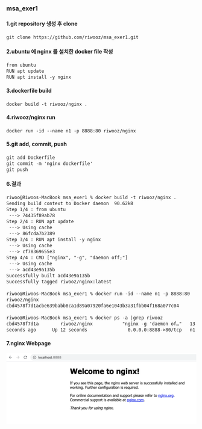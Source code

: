 ### msa_exer1

#### 1.git repository 생성 후 clone
```
git clone https://github.com/riwooz/msa_exer1.git
```

#### 2.ubuntu 에 nginx 를 설치한 docker file 작성

```
from ubuntu
RUN apt update
RUN apt install -y nginx
```

#### 3.dockerfile build
```
docker build -t riwooz/nginx .
```

#### 4.riwooz/nginx run
```
docker run -id --name n1 -p 8888:80 riwooz/nginx

```

#### 5.git add, commit, push
```
git add Dockerfile
git commit -m 'nginx dockerfile'
git push
```

#### 6.결과
```
riwoo@Riwoos-MacBook msa_exer1 % docker build -t riwooz/nginx .
Sending build context to Docker daemon  90.62kB
Step 1/4 : from ubuntu
 ---> 74435f89ab78
Step 2/4 : RUN apt update
 ---> Using cache
 ---> 86fcda7b2389
Step 3/4 : RUN apt install -y nginx
 ---> Using cache
 ---> cf78369655e3
Step 4/4 : CMD ["nginx", "-g", "daemon off;"]
 ---> Using cache
 ---> acd43e9a135b
Successfully built acd43e9a135b
Successfully tagged riwooz/nginx:latest

riwoo@Riwoos-MacBook msa_exer1 % docker run -id --name n1 -p 8888:80 riwooz/nginx
cbd4578f7d1acbe639babb8ca1d89a07920fa6e1043b3a31fbb04f168a077c04

riwoo@Riwoos-MacBook msa_exer1 % docker ps -a |grep riwooz
cbd4578f7d1a        riwooz/nginx           "nginx -g 'daemon of…"   13 seconds ago      Up 12 seconds               0.0.0.0:8888->80/tcp   n1
```

#### 7.nginx Webpage
![nginx running](https://github.com/riwooz/msa_exer1/blob/master/docker_nginx_running.png)

